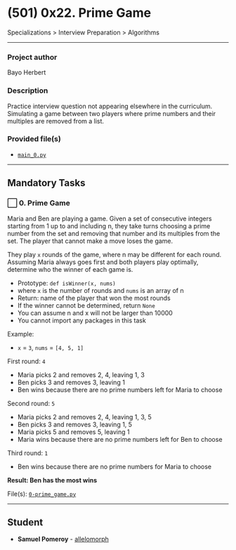 # (501) 0x22. Prime Game
Specializations > Interview Preparation > Algorithms

---

### Project author
Bayo Herbert

### Description
Practice interview question not appearing elsewhere in the curriculum. Simulating a game between two players where prime numbers and their multiples are removed from a list.

### Provided file(s)
* [`main_0.py`](./main_0.py)

---

## Mandatory Tasks

### :white_large_square: 0. Prime Game
Maria and Ben are playing a game. Given a set of consecutive integers starting from 1 up to and including n, they take turns choosing a prime number from the set and removing that number and its multiples from the set. The player that cannot make a move loses the game.

They play `x` rounds of the game, where n may be different for each round. Assuming Maria always goes first and both players play optimally, determine who the winner of each game is.

* Prototype: `def isWinner(x, nums)`
* where `x` is the number of rounds and `nums` is an array of n
* Return: name of the player that won the most rounds
* If the winner cannot be determined, return `None`
* You can assume n and x will not be larger than 10000
* You cannot import any packages in this task

Example:

* `x` = `3`, `nums` = `[4, 5, 1]`

First round: `4`

* Maria picks 2 and removes 2, 4, leaving 1, 3
* Ben picks 3 and removes 3, leaving 1
* Ben wins because there are no prime numbers left for Maria to choose

Second round: `5`

* Maria picks 2 and removes 2, 4, leaving 1, 3, 5
* Ben picks 3 and removes 3, leaving 1, 5
* Maria picks 5 and removes 5, leaving 1
* Maria wins because there are no prime numbers left for Ben to choose

Third round: `1`

* Ben wins because there are no prime numbers for Maria to choose

**Result: Ben has the most wins**

File(s): [`0-prime_game.py`](./0-prime_game.py)

---

## Student
* **Samuel Pomeroy** - [allelomorph](github.com/allelomorph)
